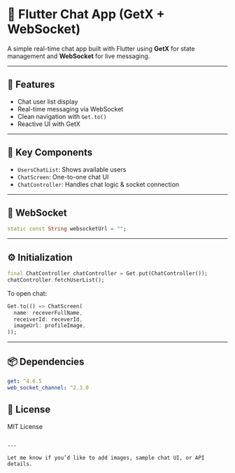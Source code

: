 
# 💬 Flutter Chat App (GetX + WebSocket)

A simple real-time chat app built with Flutter using **GetX** for state management and **WebSocket** for live messaging.

---

## 🚀 Features

- Chat user list display
- Real-time messaging via WebSocket
- Clean navigation with `Get.to()`
- Reactive UI with GetX

---

## 🧠 Key Components

- `UsersChatList`: Shows available users
- `ChatScreen`: One-to-one chat UI
- `ChatController`: Handles chat logic & socket connection

---

## 🔗 WebSocket

```dart
static const String websocketUrl = "";
````

---

## ⚙️ Initialization

```dart
final ChatController chatController = Get.put(ChatController());
chatController.fetchUserList();
```

To open chat:

```dart
Get.to(() => ChatScreen(
  name: receverFullName,
  receiverId: receverId,
  imageUrl: profileImage,
));
```

---

## 📦 Dependencies

```yaml
get: ^4.6.5
web_socket_channel: ^2.3.0
```



## 📄 License

MIT License

```

---

Let me know if you’d like to add images, sample chat UI, or API details.
```
